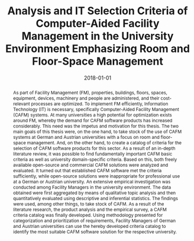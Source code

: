 ---
abstract: As part of Facility Management (FM), properties, buildings, floors, spaces,
  equipment, devices, machinery and people are administered, and their cost-relevant
  processes are optimized. To implement FM efficiently, Information Technology (IT)
  is necessary, specifically Computer-Aided Facility Management (CAFM) systems. At
  many universities a high potential for optimization exists around FM, whereby the
  demand for CAFM software products has increased considerably. This need was the
  impetus and motivation for this thesis. The two main goals of this thesis were,
  on the one hand, to take stock of the use of CAFM systems at German and Austrian
  universities with a focus on room and floor-space management. And, on the other
  hand, to create a catalog of criteria for the selection of CAFM software products
  for this sector. As a result of an in-depth literature review, it was possible to
  find fundamentally important CAFM basic criteria as well as university domain-specific
  criteria. Based on this, both freely available open-source and commercial CAFM solutions
  were analyzed and evaluated. It turned out that established CAFM software met the
  criteria sufficiently, while open-source solutions were inappropriate for professional
  use at a German or Austrian university. An extensive empirical investigation was
  conducted among Facility Managers in the university environment. The data obtained
  were first aggregated by means of qualitative topic analysis and then quantitatively
  evaluated using descriptive and inferential statistics. The findings were used,
  among other things, to take stock of CAFM. As a result of the literature research,
  the product analysis and the empirical survey, a CAFM criteria catalog was finally
  developed. Using methodology presented for categorization and prioritization of
  requirements, Facility Managers of German and Austrian universities can use the
  hereby developed criteria catalog to identify the most suitable CAFM software solution
  for the respective university.
authors:
- Stephan Minkowitsch
date: '2018-01-01'
featured: false
links:
- name: Publik
  url: https://publik.tuwien.ac.at/showentry.php?ID=277465&lang=2
publication_types:
- '7'
publishDate: '2018-01-01'
title: Analysis and IT Selection Criteria of Computer-Aided Facility Management in
  the University Environment Emphasizing Room and Floor-Space Management
url_pdf: ''
---